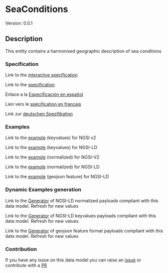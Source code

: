# SeaConditions
Version: 0.0.1

## Description 

This entity contains a harmonised geographic description of sea conditions
### Specification

Link to the [interactive specification](https://swagger.lab.fiware.org/?url=https://smart-data-models.github.io/dataModel.Weather/SeaConditions/swagger.yaml)

Link to the [specification](https://github.com/smart-data-models/dataModel.Weather/blob/master/SeaConditions/doc/spec.md)

Enlace a la [Especificación en español](https://github.com/smart-data-models/dataModel.Weather/blob/master/SeaConditions/doc/spec_ES.md)

Lien vers le [spécification en français](https://github.com/smart-data-models/dataModel.Weather/blob/master/SeaConditions/doc/spec_FR.md)

Link zur [deutschen Spezifikation](https://github.com/smart-data-models/dataModel.Weather/blob/master/SeaConditions/doc/spec_DE.md)
### Examples

Link to the [example](https://smart-data-models.github.io/dataModel.Weather/SeaConditions/examples/example.json) (keyvalues) for NGSI v2

Link to the [example](https://smart-data-models.github.io/dataModel.Weather/SeaConditions/examples/example.jsonld) (keyvalues) for NGSI-LD

Link to the [example](https://smart-data-models.github.io/dataModel.Weather/SeaConditions/examples/example-normalized.json) (normalized) for NGSI-V2

Link to the [example](https://smart-data-models.github.io/dataModel.Weather/SeaConditions/examples/example-normalized.jsonld) (normalized) for NGSI-LD

Link to the [example](https://smart-data-models.github.io/dataModel.Weather/SeaConditions/examples/example-geojsonfeature.json) (geojson feature) for NGSI-LD
### Dynamic Examples generation

Link to the [Generator](https://smartdatamodels.org/extra/ngsi-ld_generator.php?schemaUrl=https://raw.githubusercontent.com/smart-data-models/dataModel.Weather/master/SeaConditions/schema.json&email=info@smartdatamodels.org) of NGSI-LD normalized payloads compliant with this data model. Refresh for new values

Link to the [Generator](https://smartdatamodels.org/extra/ngsi-ld_generator_keyvalues.php?schemaUrl=https://raw.githubusercontent.com/smart-data-models/dataModel.Weather/master/SeaConditions/schema.json&email=info@smartdatamodels.org) of NGSI-LD keyvalues payloads compliant with this data model. Refresh for new values

Link to the [Generator](https://smartdatamodels.org/extra/geojson_features_generator.php?schemaUrl=https://raw.githubusercontent.com/smart-data-models/dataModel.Weather/master/SeaConditions/schema.json&email=info@smartdatamodels.org) of geojson feature format payloads compliant with this data model. Refresh for new values
### Contribution

 If you have any issue on this data model you can raise an [issue](https://github.com/smart-data-models/dataModel.Weather/issues)  or contribute with a [PR](https://github.com/smart-data-models/dataModel.Weather/pulls)